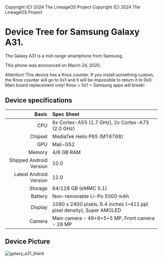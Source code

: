 Copyright (C) 2024 The LineageOS Project
Copyright (C) 2024 The LineageOS Project

Device Tree for Samsung Galaxy A31.
=========================================

The Galaxy A31 is a mid-range smartphone from Samsung.

This phone was announced on March 24, 2020.

Attention! This device has a Knox counter. If you install something custom, the Knox counter will go to 0x1 and it will be impossible to return it to 0x0.
Main board replacement only! Knox = 0x1 = Samsung apps will break!

## Device specifications

Basic   | Spec Sheet
-------:|:-------------------------
CPU     | 6x Cortex-A55 (1.7 GHz), 2x Cortex-A75 (2.0 GHz)
Chipset | MediaTek Helio P65 (MT6768)
GPU     | Mali-G52
Memory  | 4/6 GB RAM
Shipped Android Version | 10.0
Latest Android Version | 12.0
Storage | 64/128 GB (eMMC 5.1)
Battery | Non-removable Li-Po 5000 mAh
Display | 1080 x 2400 pixels, 6.4 inches (~411 ppi pixel density), Super AMOLED
Camera  | Main camera - 48+8+5+5 MP, Front camera - 28 MP

## Device Picture
![galaxy_a31_black](https://github.com/Igorpetinik/android_device_samsung_a31/assets/148623401/e0c69831-9636-4c68-af63-1c89bbec7853)
